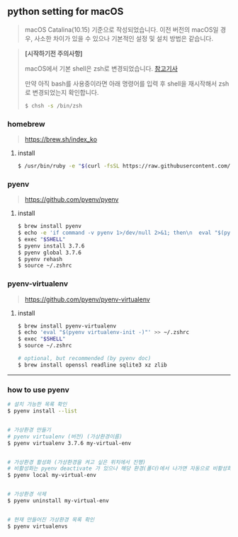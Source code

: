 ## python setting for macOS

> macOS Catalina(10.15) 기준으로 작성되었습니다. 이전 버전의 macOS일 경우, 사소한 차이가 있을 수 있으나 기본적인 설정 및 설치 방법은 같습니다.

> **[시작하기전 주의사항]**
>
> macOS에서 기본 shell은 zsh로 변경되었습니다. [참고기사](https://www.theverge.com/2019/6/4/18651872/apple-macos-catalina-zsh-bash-shell-replacement-features)
>
> 만약 아직 bash를 사용중이라면 아래 명령어를 입력 후 shell을 재시작해서 zsh로 변경되었는지 확인합니다.
>
> ```bash
> $ chsh -s /bin/zsh
> ```

### homebrew

> https://brew.sh/index_ko

1. install

   ```bash
   $ /usr/bin/ruby -e "$(curl -fsSL https://raw.githubusercontent.com/Homebrew/install/master/install)"
   ```



### pyenv

> https://github.com/pyenv/pyenv

1. install

   ```bash
   $ brew install pyenv
   $ echo -e 'if command -v pyenv 1>/dev/null 2>&1; then\n  eval "$(pyenv init -)"\nfi' >> ~/.zshrc
   $ exec "$SHELL"
   $ pyenv install 3.7.6
   $ pyenv global 3.7.6
   $ pyenv rehash
   $ source ~/.zshrc
   ```



### pyenv-virtualenv

> https://github.com/pyenv/pyenv-virtualenv

1. install

   ```bash
   $ brew install pyenv-virtualenv
   $ echo 'eval "$(pyenv virtualenv-init -)"' >> ~/.zshrc
   $ exec "$SHELL"
   $ source ~/.zshrc
   
   # optional, but recommended (by pyenv doc)
   $ brew install openssl readline sqlite3 xz zlib
   ```



---



### how to use pyenv

```bash
# 설치 가능한 목록 확인
$ pyenv install --list


# 가상환경 만들기
# pyenv virtualenv (버전) (가상환경이름)
$ pyenv virtualenv 3.7.6 my-virtual-env


# 가상환경 활성화 (가상환경을 켜고 싶은 위치에서 진행)
# 비활성화는 pyenv deactivate 가 있으나 해당 환경(폴더)에서 나가면 자동으로 비활성화됨
$ pyenv local my-virtual-env


# 가상환경 삭제
$ pyenv uninstall my-virtual-env


# 현재 만들어진 가상환경 목록 확인
$ pyenv virtualenvs
```

